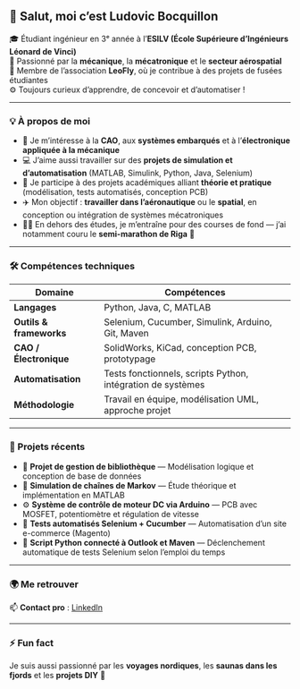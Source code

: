 ## 💫 Salut, moi c’est **Ludovic Bocquillon**

🎓 Étudiant ingénieur en 3ᵉ année à l’**ESILV (École Supérieure d’Ingénieurs Léonard de Vinci)**  
🚀 Passionné par la **mécanique**, la **mécatronique** et le **secteur aérospatial**  
🧠 Membre de l’association **LeoFly**, où je contribue à des projets de fusées étudiantes  
⚙️ Toujours curieux d’apprendre, de concevoir et d’automatiser !

---

### 💡 À propos de moi

- 🔧 Je m’intéresse à la **CAO**, aux **systèmes embarqués** et à l’**électronique appliquée à la mécanique**
- 💻 J’aime aussi travailler sur des **projets de simulation et d’automatisation** (MATLAB, Simulink, Python, Java, Selenium)
- 🧩 Je participe à des projets académiques alliant **théorie et pratique** (modélisation, tests automatisés, conception PCB)
- ✈️ Mon objectif : **travailler dans l’aéronautique** ou le **spatial**, en conception ou intégration de systèmes mécatroniques
- 🏃‍♂️ En dehors des études, je m’entraîne pour des courses de fond — j’ai notamment couru le **semi-marathon de Riga** 🏅

---

### 🛠️ Compétences techniques

| Domaine | Compétences |
|----------|-------------|
| **Langages** | Python, Java, C, MATLAB |
| **Outils & frameworks** | Selenium, Cucumber, Simulink, Arduino, Git, Maven |
| **CAO / Électronique** | SolidWorks, KiCad, conception PCB, prototypage |
| **Automatisation** | Tests fonctionnels, scripts Python, intégration de systèmes |
| **Méthodologie** | Travail en équipe, modélisation UML, approche projet |

---

### 📘 Projets récents

- 🧩 **Projet de gestion de bibliothèque** — Modélisation logique et conception de base de données  
- 🧠 **Simulation de chaînes de Markov** — Étude théorique et implémentation en MATLAB  
- ⚙️ **Système de contrôle de moteur DC via Arduino** — PCB avec MOSFET, potentiomètre et régulation de vitesse  
- 🧪 **Tests automatisés Selenium + Cucumber** — Automatisation d’un site e-commerce (Magento)  
- 🔁 **Script Python connecté à Outlook et Maven** — Déclenchement automatique de tests Selenium selon l’emploi du temps  

---

### 🌍 Me retrouver

📫 **Contact pro** : [LinkedIn](https://www.linkedin.com/in/ludovic-bocquillon)  

---

### ⚡ Fun fact
Je suis aussi passionné par les **voyages nordiques**, les **saunas dans les fjords** et les **projets DIY** 🔧
